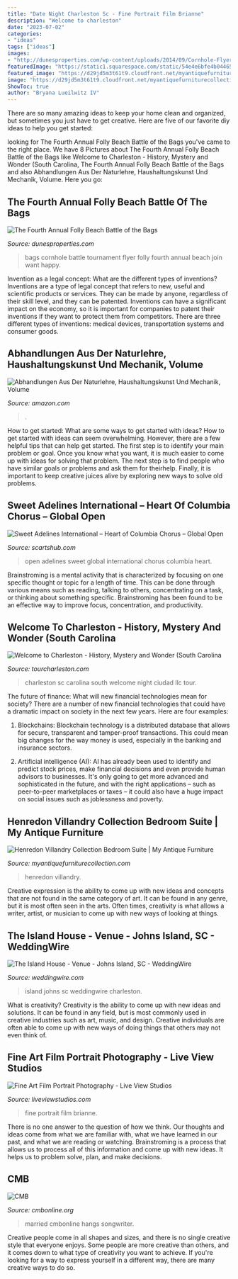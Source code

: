 ```yaml
---
title: "Date Night Charleston Sc - Fine Portrait Film Brianne"
description: "Welcome to charleston"
date: "2023-07-02"
categories:
- "ideas"
tags: ["ideas"]
images:
- "http://dunesproperties.com/wp-content/uploads/2014/09/Cornhole-Flyer-2017-V3.jpg"
featuredImage: "https://static1.squarespace.com/static/54e4e6bfe4b04465619a3b2f/54f659a2e4b088f91a788ba0/552050afe4b04e745c95eb08/1428786039927/Charleston+Night.jpg"
featured_image: "https://d29jd5m3t61t9.cloudfront.net/myantiquefurniturecollection.com/images/fbfiles/images/625w/078C8BE7-B436-49F1-8C91-B9D5B9ED0DB4-w70789c77e_v_1558963102.jpeg"
image: "https://d29jd5m3t61t9.cloudfront.net/myantiquefurniturecollection.com/images/fbfiles/images/625w/078C8BE7-B436-49F1-8C91-B9D5B9ED0DB4-w70789c77e_v_1558963102.jpeg"
ShowToc: true
author: "Bryana Lueilwitz IV"
---
```



There are so many amazing ideas to keep your home clean and organized, but sometimes you just have to get creative. Here are five of our favorite diy ideas to help you get started: 

	

		
looking for The Fourth Annual Folly Beach Battle of the Bags you've came to the right place. We have 8 Pictures about The Fourth Annual Folly Beach Battle of the Bags like Welcome to Charleston - History, Mystery and Wonder (South Carolina, The Fourth Annual Folly Beach Battle of the Bags and also Abhandlungen Aus Der Naturlehre, Haushaltungskunst Und Mechanik, Volume. Here you go:
		
    
## The Fourth Annual Folly Beach Battle Of The Bags

<img loading=lazy src="http://dunesproperties.com/wp-content/uploads/2014/09/Cornhole-Flyer-2017-V3.jpg" onerror="this.onerror=null;this.src='https://tse1.mm.bing.net/th?id=OIP.k9sXd16e772O_FMuK0Z4JgHaJl&amp;pid=15.1';" alt="The Fourth Annual Folly Beach Battle of the Bags">

_Source: dunesproperties.com_

>bags cornhole battle tournament flyer folly fourth annual beach join want happy. 

	

Invention as a legal concept: What are the different types of inventions?
Inventions are a type of legal concept that refers to new, useful and scientific products or services. They can be made by anyone, regardless of their skill level, and they can be patented. Inventions can have a significant impact on the economy, so it is important for companies to patent their inventions if they want to protect them from competitors. There are three different types of inventions: medical devices, transportation systems and consumer goods.

    
## Abhandlungen Aus Der Naturlehre, Haushaltungskunst Und Mechanik, Volume

<img loading=lazy src="https://images-na.ssl-images-amazon.com/images/I/51hyACLH2dL._SX218_BO1,204,203,200_QL40_.jpg" onerror="this.onerror=null;this.src='https://tse1.mm.bing.net/th?id=OIP.XeiUhyARINTdqTEuqyMBtAAAAA&amp;pid=15.1';" alt="Abhandlungen Aus Der Naturlehre, Haushaltungskunst Und Mechanik, Volume">

_Source: amazon.com_

>. 

	

How to get started: What are some ways to get started with ideas?
How to get started with ideas can seem overwhelming. However, there are a few helpful tips that can help get started. The first step is to identify your main problem or goal. Once you know what you want, it is much easier to come up with ideas for solving that problem. The next step is to find people who have similar goals or problems and ask them for theirhelp. Finally, it is important to keep creative juices alive by exploring new ways to solve old problems.

    
## Sweet Adelines International – Heart Of Columbia Chorus – Global Open

<img loading=lazy src="http://www.scartshub.com/wp-content/uploads/2015/08/1439781906_55872_1_0.jpg" onerror="this.onerror=null;this.src='https://tse4.mm.bing.net/th?id=OIP.inOL6rnsrNgdl64pR1UiMwHaJl&amp;pid=15.1';" alt="Sweet Adelines International – Heart of Columbia Chorus – Global Open">

_Source: scartshub.com_

>open adelines sweet global international chorus columbia heart. 

	

Brainstroming is a mental activity that is characterized by focusing on one specific thought or topic for a length of time. This can be done through various means such as reading, talking to others, concentrating on a task, or thinking about something specific. Brainstroming has been found to be an effective way to improve focus, concentration, and productivity.

    
## Welcome To Charleston - History, Mystery And Wonder (South Carolina

<img loading=lazy src="https://static1.squarespace.com/static/54e4e6bfe4b04465619a3b2f/54f659a2e4b088f91a788ba0/552050afe4b04e745c95eb08/1428786039927/Charleston+Night.jpg" onerror="this.onerror=null;this.src='https://tse2.mm.bing.net/th?id=OIP.RyPaly--SFA001o9jREIvwHaE6&amp;pid=15.1';" alt="Welcome to Charleston - History, Mystery and Wonder (South Carolina">

_Source: tourcharleston.com_

>charleston sc carolina south welcome night ciudad llc tour. 

	

The future of finance: What will new financial technologies mean for society?
There are a number of new financial technologies that could have a dramatic impact on society in the next few years. Here are four examples:
1. Blockchains: Blockchain technology is a distributed database that allows for secure, transparent and tamper-proof transactions. This could mean big changes for the way money is used, especially in the banking and insurance sectors.

2. Artificial intelligence (AI): AI has already been used to identify and predict stock prices, make financial decisions and even provide human advisors to businesses. It's only going to get more advanced and sophisticated in the future, and with the right applications – such as peer-to-peer marketplaces or taxes – it could also have a huge impact on social issues such as joblessness and poverty.


    
## Henredon Villandry Collection Bedroom Suite | My Antique Furniture

<img loading=lazy src="https://d29jd5m3t61t9.cloudfront.net/myantiquefurniturecollection.com/images/fbfiles/images/625w/078C8BE7-B436-49F1-8C91-B9D5B9ED0DB4-w70789c77e_v_1558963102.jpeg" onerror="this.onerror=null;this.src='https://tse1.mm.bing.net/th?id=OIP.4E63o8HVmxMBBMSHpOlqowHaKt&amp;pid=15.1';" alt="Henredon Villandry Collection Bedroom Suite | My Antique Furniture">

_Source: myantiquefurniturecollection.com_

>henredon villandry. 

	

Creative expression is the ability to come up with new ideas and concepts that are not found in the same category of art. It can be found in any genre, but it is most often seen in the arts. Often times, creativity is what allows a writer, artist, or musician to come up with new ways of looking at things.

    
## The Island House - Venue - Johns Island, SC - WeddingWire

<img loading=lazy src="https://wwcdn.weddingwire.com/vendor/160001_165000/161659/thumbnails/1200x1200_1391721744133-swygert-00.jpg" onerror="this.onerror=null;this.src='https://tse2.mm.bing.net/th?id=OIP.heokyY7nFw8zzaP6JYMKLAHaE8&amp;pid=15.1';" alt="The Island House - Venue - Johns Island, SC - WeddingWire">

_Source: weddingwire.com_

>island johns sc weddingwire charleston. 

	

What is creativity?
Creativity is the ability to come up with new ideas and solutions. It can be found in any field, but is most commonly used in creative industries such as art, music, and design. Creative individuals are often able to come up with new ways of doing things that others may not even think of.

    
## Fine Art Film Portrait Photography - Live View Studios

<img loading=lazy src="https://www.liveviewstudios.com/wp-content/uploads/2016/09/Fine-Art-Film-Portrait-Photography_0012.jpg" onerror="this.onerror=null;this.src='https://tse1.mm.bing.net/th?id=OIP.Rfpx3niwR56GDe0JpMi4NQHaJ3&amp;pid=15.1';" alt="Fine Art Film Portrait Photography - Live View Studios">

_Source: liveviewstudios.com_

>fine portrait film brianne. 

	

There is no one answer to the question of how we think. Our thoughts and ideas come from what we are familiar with, what we have learned in our past, and what we are reading or watching. Brainstroming is a process that allows us to process all of this information and come up with new ideas. It helps us to problem solve, plan, and make decisions.

    
## CMB

<img loading=lazy src="http://cmbonline.org/wp-content/uploads/2020/03/Screen-Shot-2020-03-30-at-7.46.23-PM.png" onerror="this.onerror=null;this.src='https://tse2.mm.bing.net/th?id=OIP.y--BVut_y8-xwWsM1sk4ZgHaJ8&amp;pid=15.1';" alt="CMB">

_Source: cmbonline.org_

>married cmbonline hangs songwriter. 

	

Creative people come in all shapes and sizes, and there is no single creative style that everyone enjoys. Some people are more creative than others, and it comes down to what type of creativity you want to achieve. If you're looking for a way to express yourself in a different way, there are many creative ways to do so.

